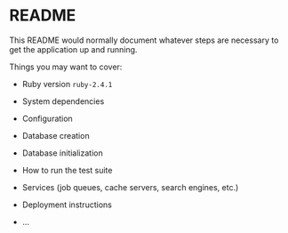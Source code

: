 # README

This README would normally document whatever steps are necessary to get the
application up and running.

Things you may want to cover:

* Ruby version
  ``` ruby-2.4.1 ```

* System dependencies

* Configuration

* Database creation

* Database initialization

* How to run the test suite

* Services (job queues, cache servers, search engines, etc.)

* Deployment instructions

* ...
